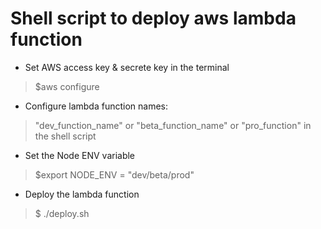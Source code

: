 # Shell script to deploy aws lambda function
* Set AWS access key & secrete key in the terminal
> $aws configure
* Configure lambda function names: 
> "dev_function_name" or "beta_function_name" or "pro_function" in the shell script
* Set the Node ENV variable
> $export NODE_ENV = "dev/beta/prod"
* Deploy the lambda function
> $ ./deploy.sh
